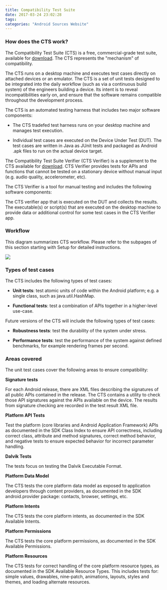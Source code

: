 ```yaml
---
title: Compatibility Test Suite
date: 2017-03-24 23:02:28
tags:
categories: "Android Sources Website"
---
```


### How does the CTS work?

The Compatibility Test Suite (CTS) is a free, commercial-grade test suite, available for [download](http://source.android.com/compatibility/cts/downloads.html). The CTS represents the "mechanism" of compatibility.

The CTS runs on a desktop machine and executes test cases directly on attached devices or an emulator. The CTS is a set of unit tests designed to be integrated into the daily workflow (such as via a continuous build system) of the engineers building a device. Its intent is to reveal incompatibilities early on, and ensure that the software remains compatible throughout the development process.

<!--more-->

The CTS is an automated testing harness that includes two major software components:

  * The CTS tradefed test harness runs on your desktop machine and manages test execution.

  * Individual test cases are executed on the Device Under Test (DUT). The test cases are written in Java as JUnit tests and packaged as Android .apk files to run on the actual device target.

The Compatibility Test Suite Verifier (CTS Verifier) is a supplement to the CTS available for [download](http://source.android.com/compatibility/cts/downloads.html). CTS Verifier provides tests for APIs and functions that cannot be tested on a stationary device without manual input (e.g. audio quality, accelerometer, etc).

The CTS Verifier is a tool for manual testing and includes the following software components:

The CTS verifier app that is executed on the DUT and collects the results.
The executable(s) or script(s) that are executed on the desktop machine to provide data or additional control for some test cases in the CTS Verifier app.

### Workflow

This diagram summarizes CTS workflow. Please refer to the subpages of this section starting with Setup for detailed instructions.

![](/images/categories/android/android-sources/004/cts-workflow.png)

### Types of test cases

The CTS includes the following types of test cases:

  * **Unit tests**: test atomic units of code within the Android platform; e.g. a single class, such as java.util.HashMap.

  * **Functional tests**: test a combination of APIs together in a higher-level use-case.

Future versions of the CTS will include the following types of test cases:

  * **Robustness tests**: test the durability of the system under stress.

  * **Performance tests**: test the performance of the system against defined benchmarks, for example rendering frames per second.

### Areas covered

The unit test cases cover the following areas to ensure compatibility:

**Signature tests**

For each Android release, there are XML files describing the signatures of all public APIs contained in the release. The CTS contains a utility to check those API signatures against the APIs available on the device. The results from signature checking are recorded in the test result XML file.

**Platform API Tests**

Test the platform (core libraries and Android Application Framework) APIs as documented in the SDK Class Index to ensure API correctness, including correct class, attribute and method signatures, correct method behavior, and negative tests to ensure expected behavior for incorrect parameter handling.

**Dalvik Tests**

The tests focus on testing the Dalvik Executable Format.

**Platform Data Model**

The CTS tests the core platform data model as exposed to application developers through content providers, as documented in the SDK android.provider package: contacts, browser, settings, etc.

**Platform Intents**

The CTS tests the core platform intents, as documented in the SDK Available Intents.

**Platform Permissions**

The CTS tests the core platform permissions, as documented in the SDK Available Permissions.

**Platform Resources**

The CTS tests for correct handling of the core platform resource types, as documented in the SDK Available Resource Types. This includes tests for: simple values, drawables, nine-patch, animations, layouts, styles and themes, and loading alternate resources.

